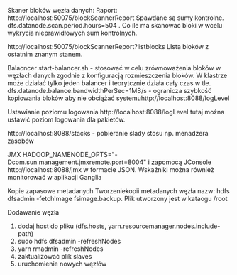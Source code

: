 Skaner bloków węzła danych:
Raport: http://localhost:50075/blockScannerReport
Spawdane są sumy kontrolne. 
dfs.datanode.scan.period.hours=504 . Co ile ma skanowac bloki w wcelu wykrycia nieprawidłowych sum kontrolnych.

http://localhost:50075/blockScannerReport?listblocks
LIsta bloków z ostatnim znanym stanem.

Balacncer
start-balancer.sh - stosować w celu zrównoważenia bloków w węzłach danych zgodnie z konfiguracją rozmieszczenia bloków. W klastrze może działać tylko jeden balancer i teorytcznie działa cały czas w tle.
dfs.datanode.balance.bandwidthPerSec=1MB/s - ogranicza szybkość kopiowania bloków aby nie obciążać systemuhttp://localhost:8088/logLevel

Ustawianie poziomu logowania
http://localhost:8088/logLevel tutaj można ustawić poziom logowania dla pakietów.

http://localhost:8088/stacks - pobieranie ślady stosu np. menadżera zasobów

JMX 
HADOOP_NAMENODE_OPTS="-Dcom.sun.management.jmxremote.port=8004" i zapomocą JConsole
http://localhost:8088/jmx w formacie JSON. Wskaźniki można również monitorować w aplikacji Ganglia

Kopie zapasowe metadanych 
Tworzeniekopii metadanych węzła nazw:
hdfs dfsadmin -fetchImage fsimage.backup. Plik utworzony jest w kataogu /root

Dodawanie węzła
1. dodaj host do pliku (dfs.hosts, yarn.resourcemanager.nodes.include-path) 
2. sudo hdfs dfsadmin -refreshNodes
3. yarn rmadmin -refreshNodes
4. zaktualizować plik slaves
5. uruchomienie nowych węzłów



